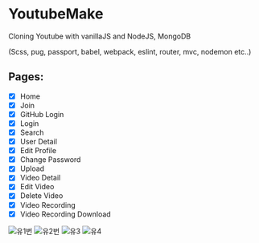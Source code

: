 <!-- @format -->

# YoutubeMake

Cloning Youtube with vanillaJS and NodeJS, MongoDB

(Scss, pug, passport, babel, webpack, eslint, router, mvc, nodemon etc..)

## Pages:

- [x] Home
- [x] Join
- [x] GitHub Login
- [x] Login
- [x] Search
- [x] User Detail
- [x] Edit Profile
- [x] Change Password
- [x] Upload
- [x] Video Detail
- [x] Edit Video
- [x] Delete Video
- [x] Video Recording
- [x] Video Recording Download

![유1번](https://user-images.githubusercontent.com/55697824/92330628-4b341600-f0ab-11ea-9311-b53f29420910.PNG)
![유2번](https://user-images.githubusercontent.com/55697824/92330629-4c654300-f0ab-11ea-846b-b59ed7ff75ba.PNG)
![유3](https://user-images.githubusercontent.com/55697824/92330630-4cfdd980-f0ab-11ea-935e-88cde94b15c1.PNG)
![유4](https://user-images.githubusercontent.com/55697824/92330656-7880c400-f0ab-11ea-86ef-767e41522433.PNG)
